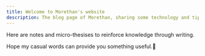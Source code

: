 ```yaml
---
title: Welcome to Morethan's website
description: The blog page of Morethan, sharing some technology and tips
---
```


Here are notes and micro-thesises to reinforce knowledge through writing.

Hope my casual words can provide you something useful.🤗